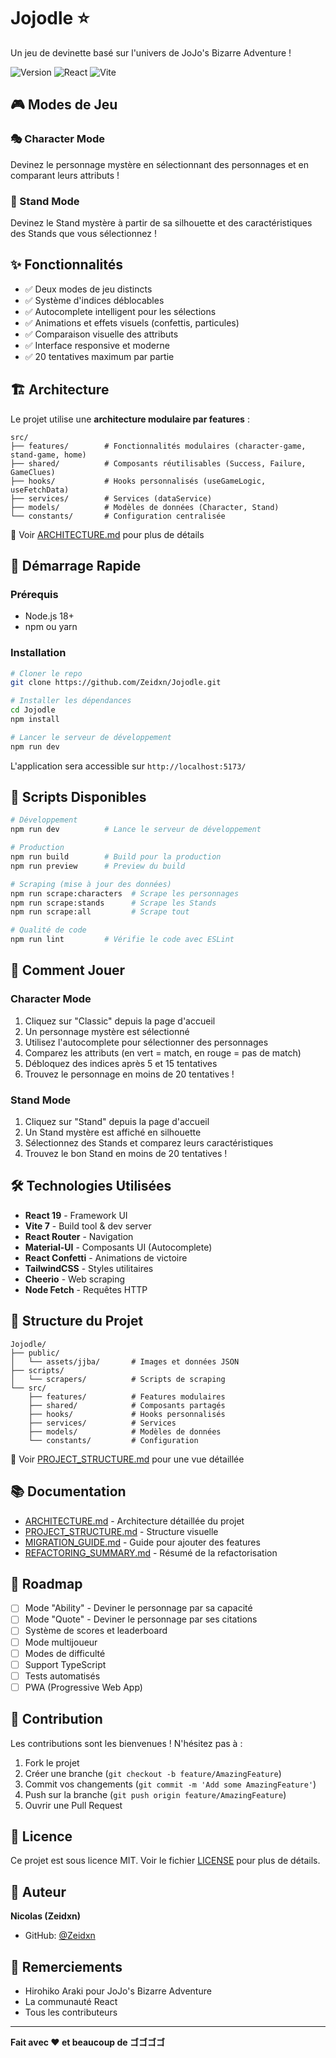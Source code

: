 # Jojodle ⭐

Un jeu de devinette basé sur l'univers de JoJo's Bizarre Adventure !

![Version](https://img.shields.io/badge/version-2.0.0-blue)
![React](https://img.shields.io/badge/React-19.1-61DAFB?logo=react)
![Vite](https://img.shields.io/badge/Vite-7.1-646CFF?logo=vite)

## 🎮 Modes de Jeu

### 🎭 Character Mode
Devinez le personnage mystère en sélectionnant des personnages et en comparant leurs attributs !

### 🌟 Stand Mode
Devinez le Stand mystère à partir de sa silhouette et des caractéristiques des Stands que vous sélectionnez !

## ✨ Fonctionnalités

- ✅ Deux modes de jeu distincts
- ✅ Système d'indices déblocables
- ✅ Autocomplete intelligent pour les sélections
- ✅ Animations et effets visuels (confettis, particules)
- ✅ Comparaison visuelle des attributs
- ✅ Interface responsive et moderne
- ✅ 20 tentatives maximum par partie

## 🏗️ Architecture

Le projet utilise une **architecture modulaire par features** :

```
src/
├── features/        # Fonctionnalités modulaires (character-game, stand-game, home)
├── shared/          # Composants réutilisables (Success, Failure, GameClues)
├── hooks/           # Hooks personnalisés (useGameLogic, useFetchData)
├── services/        # Services (dataService)
├── models/          # Modèles de données (Character, Stand)
└── constants/       # Configuration centralisée
```

📖 Voir [ARCHITECTURE.md](./ARCHITECTURE.md) pour plus de détails

## 🚀 Démarrage Rapide

### Prérequis
- Node.js 18+
- npm ou yarn

### Installation

```bash
# Cloner le repo
git clone https://github.com/Zeidxn/Jojodle.git

# Installer les dépendances
cd Jojodle
npm install

# Lancer le serveur de développement
npm run dev
```

L'application sera accessible sur `http://localhost:5173/`

## 📜 Scripts Disponibles

```bash
# Développement
npm run dev          # Lance le serveur de développement

# Production
npm run build        # Build pour la production
npm run preview      # Preview du build

# Scraping (mise à jour des données)
npm run scrape:characters  # Scrape les personnages
npm run scrape:stands      # Scrape les Stands
npm run scrape:all         # Scrape tout

# Qualité de code
npm run lint         # Vérifie le code avec ESLint
```

## 🎯 Comment Jouer

### Character Mode
1. Cliquez sur "Classic" depuis la page d'accueil
2. Un personnage mystère est sélectionné
3. Utilisez l'autocomplete pour sélectionner des personnages
4. Comparez les attributs (en vert = match, en rouge = pas de match)
5. Débloquez des indices après 5 et 15 tentatives
6. Trouvez le personnage en moins de 20 tentatives !

### Stand Mode
1. Cliquez sur "Stand" depuis la page d'accueil
2. Un Stand mystère est affiché en silhouette
3. Sélectionnez des Stands et comparez leurs caractéristiques
4. Trouvez le bon Stand en moins de 20 tentatives !

## 🛠️ Technologies Utilisées

- **React 19** - Framework UI
- **Vite 7** - Build tool & dev server
- **React Router** - Navigation
- **Material-UI** - Composants UI (Autocomplete)
- **React Confetti** - Animations de victoire
- **TailwindCSS** - Styles utilitaires
- **Cheerio** - Web scraping
- **Node Fetch** - Requêtes HTTP

## 📁 Structure du Projet

```
Jojodle/
├── public/
│   └── assets/jjba/       # Images et données JSON
├── scripts/
│   └── scrapers/          # Scripts de scraping
└── src/
    ├── features/          # Features modulaires
    ├── shared/            # Composants partagés
    ├── hooks/             # Hooks personnalisés
    ├── services/          # Services
    ├── models/            # Modèles de données
    └── constants/         # Configuration
```

📖 Voir [PROJECT_STRUCTURE.md](./PROJECT_STRUCTURE.md) pour une vue détaillée

## 📚 Documentation

- [ARCHITECTURE.md](./ARCHITECTURE.md) - Architecture détaillée du projet
- [PROJECT_STRUCTURE.md](./PROJECT_STRUCTURE.md) - Structure visuelle
- [MIGRATION_GUIDE.md](./MIGRATION_GUIDE.md) - Guide pour ajouter des features
- [REFACTORING_SUMMARY.md](./REFACTORING_SUMMARY.md) - Résumé de la refactorisation

## 🔮 Roadmap

- [ ] Mode "Ability" - Deviner le personnage par sa capacité
- [ ] Mode "Quote" - Deviner le personnage par ses citations
- [ ] Système de scores et leaderboard
- [ ] Mode multijoueur
- [ ] Modes de difficulté
- [ ] Support TypeScript
- [ ] Tests automatisés
- [ ] PWA (Progressive Web App)

## 🤝 Contribution

Les contributions sont les bienvenues ! N'hésitez pas à :

1. Fork le projet
2. Créer une branche (`git checkout -b feature/AmazingFeature`)
3. Commit vos changements (`git commit -m 'Add some AmazingFeature'`)
4. Push sur la branche (`git push origin feature/AmazingFeature`)
5. Ouvrir une Pull Request

## 📝 Licence

Ce projet est sous licence MIT. Voir le fichier [LICENSE](./LICENSE) pour plus de détails.

## 👤 Auteur

**Nicolas (Zeidxn)**

- GitHub: [@Zeidxn](https://github.com/Zeidxn)

## 🙏 Remerciements

- Hirohiko Araki pour JoJo's Bizarre Adventure
- La communauté React
- Tous les contributeurs

---

**Fait avec ❤️ et beaucoup de ゴゴゴゴ**

